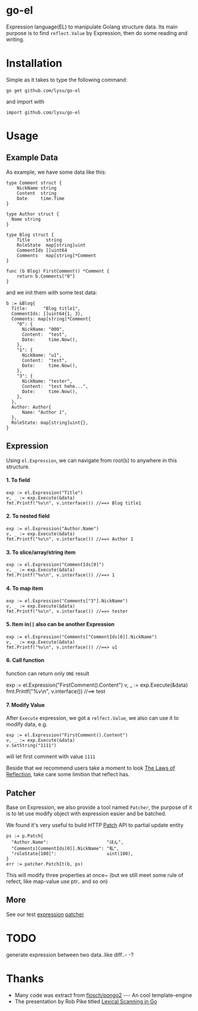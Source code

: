 # go-el

Expression language(EL) to manipulate Golang structure data. Its main purpose is to find `reflect.Value` by Expression, then do some reading and writing.

# Installation

Simple as it takes to type the following command:

    go get github.com/lysu/go-el

and import with

    import github.com/lysu/go-el    

# Usage

## Example Data

As example, we have some data like this:

    type Comment struct {
    	NickName string
    	Content  string
    	Date     time.Time
    }

    type Author struct {
      Name string
    }

    type Blog struct {
    	Title      string
    	RoleState  map[string]uint
    	CommentIds []uint64
    	Comments   map[string]*Comment
    }

    func (b Blog) FirstComment() *Comment {
    	return b.Comments["0"]
    }

and we init them with some test data:

    b := &Blog{
      Title:      "Blog title1",
      CommentIds: []uint64{1, 3},
      Comments: map[string]*Comment{
        "0": {
          NickName: "000",
          Content:  "test",
          Date:     time.Now(),
        },
        "1": {
          NickName: "u1",
          Content:  "test",
          Date:     time.Now(),
        },
        "3": {
          NickName: "tester",
          Content:  "test hehe...",
          Date:     time.Now(),
        },
      },
      Author: Author{
          Name: "Author 1",
      },
      RoleState: map[string]uint{},
    }

## Expression

Using `el.Expression`, we can navigate from root(`b`) to anywhere in this structure.

#### 1. To field

    exp := el.Expression("Title")
    v, _ := exp.Execute(&data)
    fmt.Printf("%v\n", v.interface()) //==> Blog title1

#### 2. To nested field

    exp := el.Expression("Author.Name")
    v, _ := exp.Execute(&data)
    fmt.Printf("%v\n", v.interface()) //==> Author 1

#### 3. To slice/array/string item

    exp := el.Expression("CommentIds[0]")
    v, _ := exp.Execute(&data)
    fmt.Printf("%v\n", v.interface()) //==> 1

#### 4. To map item

    exp := el.Expression("Comments["3"].NickName")
    v, _ := exp.Execute(&data)
    fmt.Printf("%v\n", v.interface()) //==> tester

#### 5. Item in`[]` also can be another Expression

    exp := el.Expression("Comments["CommentIds[0]].NickName")
    v, _ := exp.Execute(&data)
    fmt.Printf("%v\n", v.interface()) //==> u1

#### 6. Call function

function can return only `ONE` result

  exp := el.Expression("FirstComment().Content")
  v, _ := exp.Execute(&data)
  fmt.Printf("%v\n", v.interface()) //==> test  

#### 7. Modify Value

After `Execute` expression, we got a `relfect.Value`, we also can use it to modify data, e.g.


    exp := el.Expression("FirstComment().Content")
    v, _ := exp.Execute(&data)
    v.SetString("1111")

will let first comment with value `1111`

Beside that we recommend users take a moment to look [The Laws of Reflection](http://blog.golang.org/laws-of-reflection), take care some limition that reflect has.   

## Patcher

Base on Expression, we also provide a tool named `Patcher`, the purpose of it is to let use modify object with expression easier and be batched.

We found it's very useful to build HTTP [Patch](http://tools.ietf.org/html/rfc5789) API to partial update entity


    ps := p.Patch{
      "Author.Name":                      "ほん",
      "Comments[CommentIds[0]].NickName": "私",
      "roleState[100]":                   uint(100),
    }
    err := patcher.PatchIt(b, ps)

This will modify three properties at once~ (but we still meet some rule of refect, like map-value use ptr.. and so on)    

## More

See our test [expression](https://github.com/lysu/go-el/blob/master/expression_test.go)  [patcher](https://github.com/lysu/go-el/blob/master/patcher_test.go)

# TODO

generate expression between two data..like diff..- -?

# Thanks

- Many code was extract from [flosch/pongo2](https://github.com/flosch/pongo2) --- An cool template-engine
- The presentation by Rob Pike titled [Lexical Scanning in Go](http://cuddle.googlecode.com/hg/talk/lex.html#landing-slide)
